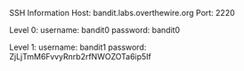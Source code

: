 SSH Information
Host: bandit.labs.overthewire.org
Port: 2220

Level 0:
username: bandit0
password: bandit0

Level 1:
username: bandit1
password: ZjLjTmM6FvvyRnrb2rfNWOZOTa6ip5If